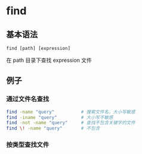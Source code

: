 # find

## 基本语法

```
find [path] [expression]
```

在 path 目录下查找 expression 文件

## 例子

### 通过文件名查找

```bash
find -name "query"          # 搜索文件名，大小写敏感
find -iname "query"         # 大小写不敏感
find -not -name "query"     # 查找不包含关键字的文件
find \! -name "query"       # 不包含
```

### 按类型查找文件

